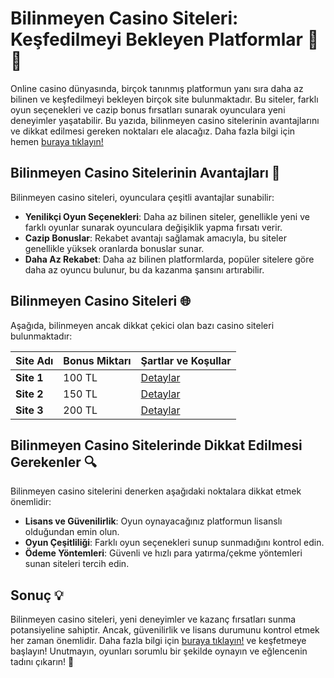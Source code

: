 # Bilinmeyen Casino Siteleri: Keşfedilmeyi Bekleyen Platformlar 🎰💎

Online casino dünyasında, birçok tanınmış platformun yanı sıra daha az bilinen ve keşfedilmeyi bekleyen birçok site bulunmaktadır. Bu siteler, farklı oyun seçenekleri ve cazip bonus fırsatları sunarak oyunculara yeni deneyimler yaşatabilir. Bu yazıda, bilinmeyen casino sitelerinin avantajlarını ve dikkat edilmesi gereken noktaları ele alacağız. Daha fazla bilgi için hemen [buraya tıklayın!](https://casinotr.link/gWCRZ4)

## Bilinmeyen Casino Sitelerinin Avantajları 🤔

Bilinmeyen casino siteleri, oyunculara çeşitli avantajlar sunabilir:

- **Yenilikçi Oyun Seçenekleri**: Daha az bilinen siteler, genellikle yeni ve farklı oyunlar sunarak oyunculara değişiklik yapma fırsatı verir.
- **Cazip Bonuslar**: Rekabet avantajı sağlamak amacıyla, bu siteler genellikle yüksek oranlarda bonuslar sunar.
- **Daha Az Rekabet**: Daha az bilinen platformlarda, popüler sitelere göre daha az oyuncu bulunur, bu da kazanma şansını artırabilir.

## Bilinmeyen Casino Siteleri 🌐

Aşağıda, bilinmeyen ancak dikkat çekici olan bazı casino siteleri bulunmaktadır:

| Site Adı     | Bonus Miktarı | Şartlar ve Koşullar |
|--------------|---------------|---------------------|
| **Site 1**   | 100 TL        | [Detaylar](https://casinotr.link/gWCRZ4) |
| **Site 2**   | 150 TL        | [Detaylar](https://casinotr.link/gWCRZ4) |
| **Site 3**   | 200 TL        | [Detaylar](https://casinotr.link/gWCRZ4) |

## Bilinmeyen Casino Sitelerinde Dikkat Edilmesi Gerekenler 🔍

Bilinmeyen casino sitelerini denerken aşağıdaki noktalara dikkat etmek önemlidir:

- **Lisans ve Güvenilirlik**: Oyun oynayacağınız platformun lisanslı olduğundan emin olun.
- **Oyun Çeşitliliği**: Farklı oyun seçenekleri sunup sunmadığını kontrol edin.
- **Ödeme Yöntemleri**: Güvenli ve hızlı para yatırma/çekme yöntemleri sunan siteleri tercih edin.

## Sonuç 💡

Bilinmeyen casino siteleri, yeni deneyimler ve kazanç fırsatları sunma potansiyeline sahiptir. Ancak, güvenilirlik ve lisans durumunu kontrol etmek her zaman önemlidir. Daha fazla bilgi için [buraya tıklayın!](https://casinotr.link/gWCRZ4) ve keşfetmeye başlayın! Unutmayın, oyunları sorumlu bir şekilde oynayın ve eğlencenin tadını çıkarın! 🎊
